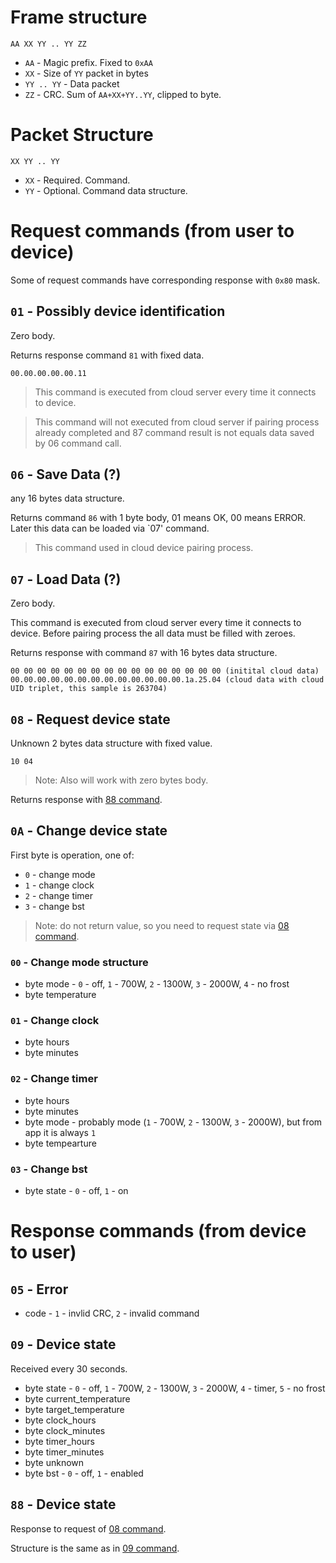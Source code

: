 # Frame structure

`AA XX YY .. YY ZZ`

* `AA` - Magic prefix. Fixed to `0xAA`
* `XX` - Size of `YY` packet in bytes
* `YY .. YY` - Data packet
* `ZZ` - CRC. Sum of `AA+XX+YY..YY`, clipped to byte.

# Packet Structure

`XX YY .. YY`

* `XX` - Required. Command.
* `YY` - Optional. Command data structure.

# Request commands (from user to device)

Some of request commands have corresponding response with `0x80` mask.

## `01` - Possibly device identification

Zero body.

Returns response command `81` with fixed data.

```
00.00.00.00.00.11
```

> This command is executed from cloud server every time it connects to device.

> This command will not executed from cloud server if pairing process already completed and 87 command result is not equals data saved by 06 command call.

## `06` - Save Data (?)

any 16 bytes data structure.

Returns command `86` with 1 byte body, 01 means OK, 00 means ERROR. Later this data can be loaded via `07' command.

> This command used in cloud device pairing process.

## `07` - Load Data (?)

Zero body.

This command is executed from cloud server every time it connects to device. Before pairing process the all data must be filled with zeroes.

Returns response with command `87` with 16 bytes data structure.
```
00 00 00 00 00 00 00 00 00 00 00 00 00 00 00 00 (initital cloud data)
00.00.00.00.00.00.00.00.00.00.00.00.00.1a.25.04 (cloud data with cloud UID triplet, this sample is 263704)
```


## `08` - Request device state

Unknown 2 bytes data structure with fixed value.
```
10 04
```

> Note: Also will work with zero bytes body.

Returns response with [88 command](#88---device-state).

## `0A` - Change device state

First byte is operation, one of:
* `0` - change mode
* `1` - change clock
* `2` - change timer
* `3` - change bst

> Note: do not return value, so you need to request state via [08 command](#08---request-device-state).

### `00` - Change mode structure

* byte mode - `0` - off, `1` - 700W, `2` - 1300W, `3` - 2000W, `4` - no frost
* byte temperature

### `01` - Change clock
* byte hours
* byte minutes

### `02` - Change timer
* byte hours
* byte minutes
* byte mode - probably mode (`1` - 700W, `2` - 1300W, `3` - 2000W), but from app it is always `1`
* byte tempearture

### `03` - Change bst
* byte state - `0` - off, `1` - on

# Response commands (from device to user)

## `05` - Error

* code - `1` - invlid CRC, `2` - invalid command

## `09` - Device state

Received every 30 seconds.

* byte state - `0` - off, `1` - 700W, `2` - 1300W, `3` - 2000W, `4` - timer, `5` - no frost
* byte current_temperature
* byte target_temperature
* byte clock_hours
* byte clock_minutes
* byte timer_hours
* byte timer_minutes
* byte unknown
* byte bst - `0` - off, `1` - enabled

## `88` - Device state

Response to request of [08 command](#08---request-device-state).

Structure is the same as in [09 command](#09--device-state).



